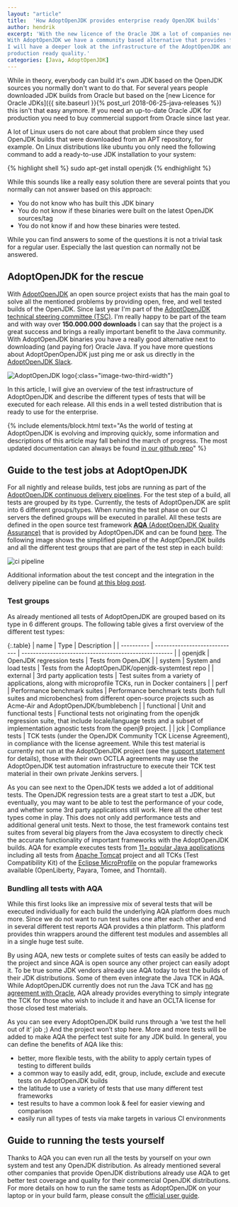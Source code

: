 ```yaml
---
layout: "article"
title:  'How AdoptOpenJDK provides enterprise ready OpenJDK builds'
author: hendrik
excerpt: 'With the new licence of the Oracle JDK a lot of companies need to switch to a new JDK vendor.
With AdoptOpenJDK we have a community based alternative that provides free LTS JDK builds. In this post
I will have a deeper look at the infrastructure of the AdoptOpenJDK and how each build is tested to offer
production ready quality.'
categories: [Java, AdoptOpenJDK]
---
```


While in theory, everybody can build it's own JDK based on the OpenJDK sources you normally don't want to do that. For several years people downloaded JDK builds from Oracle but based on the [new Licence for Oracle JDKs]({{ site.baseurl }}{% post_url 2018-06-25-java-releases %}) this isn't that easy anymore. If you need an up-to-date Oracle JDK for production you need to buy commercial support from Oracle since last year.

A lot of Linux users do not care about that problem since they used OpenJDK builds that were downloaded from an APT repository, for example. On Linux distributions like ubuntu you only need the following command to add a ready-to-use JDK installation to your system:

{% highlight shell %}
sudo apt-get install openjdk
{% endhighlight %}

While this sounds like a really easy solution there are several points that you normally can not answer based on this approach:

* You do not know who has built this JDK binary
* You do not know if these binaries were built on the latest OpenJDK sources/tag
* You do not know if and how these binaries were tested.

While you can find answers to some of the questions it is not a trivial task for a regular user. Especially the last question can normally not be answered.

## AdoptOpenJDK for the rescue

With [AdoptOpenJDK](https://adoptopenjdk.net) an open source project exists that has the main goal to solve all the mentioned problems by providing open, free, and well tested builds of the OpenJDK. Since last year I'm part of the [AdoptOpenJDK technical steering committee (TSC)](https://github.com/AdoptOpenJDK/TSC#the-tsc). I'm really happy to be part of the team and with way over **150.000.000 downloads** I can say that the project is a great success and brings a really important benefit to the Java community. With AdoptOpenJDK binaries you have a really good alternative next to downloading (and paying for) Oracle Java. If you have more questions about AdoptOpenOpenJDK just ping me or ask us directly in the [AdoptOpenJDK Slack](https://adoptopenjdk.slack.com/).

![AdoptOpenJDK logo](/assets/posts/2020-02-21-adopt-tests/adopt-logo.png){:class="image-two-third-width"}

In this article, I will give an overview of the test infrastructure of AdoptOpenJDK and describe the different types of tests that will be executed for each release. All this ends in a well tested distribution that is ready to use for the enterprise.

{% include elements/block.html text="As the world of testing at AdoptOpenJDK is evolving and improving quickly, some information and descriptions of this article may fall behind the march of progress. The most updated documentation can always be found [in our github repo](https://github.com/AdoptOpenJDK/openjdk-tests)" %}

## Guide to the test jobs at AdoptOpenJDK

For all nightly and release builds, test jobs are running as part of the [AdoptOpenJDK continuous delivery pipelines]((ci.adoptopenjdk.net)). For the test step of a build, all tests are grouped by its type. Currently, the tests of AdoptOpenJDK are split into 6 different groups/types. When running the test phase on our CI servers the defined groups will be executed in parallel. All these tests are defined in the open source test framework [**AQA** (AdoptOpenJDK Quality Assurance)](https://blog.adoptopenjdk.net/2019/07/the-first-drop-introducing-adoptopenjdk-quality-assurance-aqa-v1-0) that is provided by AdoptOpenJDK and can be found [here](https://github.com/AdoptOpenJDK/openjdk-tests). The following image shows the simplified pipeline of the AdoptOpenJDK builds and all the different test groups that are part of the test step in each build:

![ci pipeline](/assets/posts/2020-02-21-adopt-tests/ci-pipeline.png)

Additional information about the test concept and the integration in the delivery pipeline can be found [at this blog post](https://blog.adoptopenjdk.net/2017/12/testing-java-help-count-ways).

### Test groups

As already mentioned all tests of AdoptOpenJDK are grouped based on its type in 6 different groups. The following table gives a first overview of the different test types:
 
 {:.table}
 | name       | Type                          | Description                                           |
 | ---------- | ----------------------------- | ----------------------------------------------------- |
 | openjdk    | OpenJDK regression tests      | Tests from OpenJDK                                    |
 | system     | System and load tests         | Tests from the AdoptOpenJDK/openjdk-systemtest repo   |
 | external   | 3rd party application tests   | Test suites from a variety of applications, along with microprofile TCKs, run in Docker containers |
 | perf       | Performance benchmark suites  | Performance benchmark tests (both full suites and microbenches) from different open-source projects such as Acme-Air and AdoptOpenJDK/bumblebench |
 | functional | Unit and functional tests     | Functional tests not originating from the openjdk regression suite, that include locale/language tests and a subset of implementation agnostic tests from the openj9 project. |
 | jck        | Compliance tests              | TCK tests (under the OpenJDK Community TCK License Agreement), in compliance with the license agreement.  While this test material is currently not run at the AdoptOpenJDK project (see the [support statement](https://adoptopenjdk.net/support.html#jck) for details), those with their own OCTLA agreements may use the AdoptOpenJDK test automation infrastructure to execute their TCK test material in their own private Jenkins servers. |
 
As you can see next to the OpenJDK tests we added a lot of additional tests. The OpenJDK regression tests are a great start to test a JDK, but eventually, you may want to be able to test the performance of your code, and whether some 3rd party applications still work. Here all the other test types come in play. This does not only add performance tests and additional general unit tests. Next to those, the test framework contains test suites from several big players from the Java ecosystem to directly check the accurate functionality of important frameworks with the AdoptOpenJDK builds. AQA for example executes tests from [11+ popular Java applications](https://github.com/AdoptOpenJDK/openjdk-tests/tree/master/external) including all tests from [Apache Tomcat](http://tomcat.apache.org) project and all TCKs (Test Compatibility Kit) of the [Eclipse MicroProfile](https://microprofile.io) on the popular frameworks available (OpenLiberty, Payara, Tomee, and Thorntail).

### Bundling all tests with AQA

While this first looks like an impressive mix of several tests that will be executed individually for each build the underlying AQA platform does much more. Since we do not want to run test suites one after each other and end in several different test reports AQA provides a thin platform. This platform provides thin wrappers around the different test modules and assembles all in a single huge test suite.

By using AQA, new tests or complete suites of tests can easily be added to the project and since AQA is open source any other project can easily adopt it. To be true some JDK vendors already use AQA today to test the builds of their JDK distributions. Some of them even integrate the Java TCK in AQA. While AdoptOpenJDK currently does not run the Java TCK and has [no agreement with Oracle](https://adoptopenjdk.net/quality.html#jck), AQA already provides everything to simply integrate the TCK for those who wish to include it and have an OCLTA license for those closed test materials.

As you can see every AdoptOpenJDK build runs through a ‘we test the hell out of it’ job ;) And the project won’t stop here. More and more tests will be added to make AQA the perfect test suite for any JDK build. In general, you can define the benefits of AQA like this:

* better, more flexible tests, with the ability to apply certain types of testing to different builds
* a common way to easily add, edit, group, include, exclude and execute tests on AdoptOpenJDK builds
* the latitude to use a variety of tests that use many different test frameworks
* test results to have a common look & feel for easier viewing and comparison
* easily run all types of tests via make targets in various CI environments

## Guide to running the tests yourself

Thanks to AQA you can even run all the tests by yourself on your own system and test any OpenJDK distribution. As already mentioned several other companies that provide OpenJDK distributions already use AQA to get better test coverage and quality for their commercial OpenJDK distributions. For more details on how to run the same tests as AdoptOpenJDK on your laptop or in your build farm, please consult the [official user guide](https://github.com/AdoptOpenJDK/openjdk-tests/blob/master/doc/userGuide.md).
